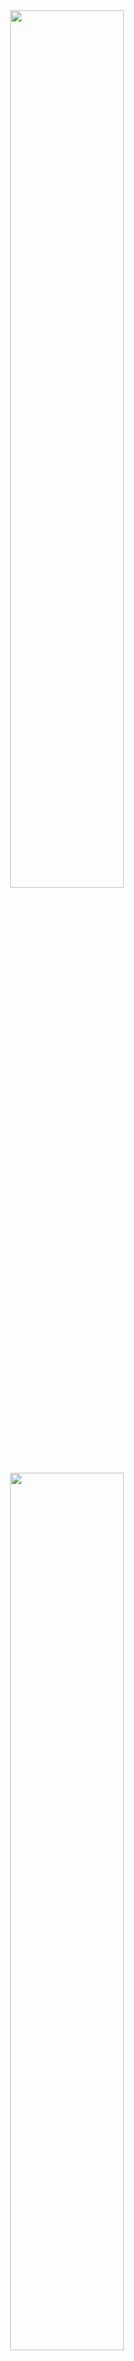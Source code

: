 
<div align="center">
    <img src="docs/introduction/final_device_functioning_front.png" width="60%" height="auto"> <img src="docs/introduction/final_device_functioning_back.jpg" width="60%" height="auto">
    <h1>Front panel power supply with capacitive touchscreen</h1>
</div>


<!-- ______________________________________________________________________________________________________________________________________________________ INTRODUCTION -->
# :rocket: Introduction

The power supply front panel with capacitive touchscreen is a personal project focused on designing and developing a hardware and software solution for real-time configuration and monitoring of up to three independent power supplies. 
The system uses a TFT LCD with a capacitive touchscreen to provide an intuitive, user-friendly interface for controlling the power supplies. 
A custom low-level graphics engine was developed to render text, shapes, and images in a non-blocking manner, ensuring smooth and responsive interactions.

To achieve high performance, data is transferred to the LCD using a 16-bit parallel bus, significantly enhancing the rendering speed and overall user interface responsiveness. 
Multiple input sources are available to the user ( buttons, rotary encoder and touchscreen ), which can be used to navigate the menu pages and modify different components. 
This project combines embedded hardware and software development, emphasizing performance optimization and scalability to create a reliable and efficient control system for power supply management.


A few videos were recoreded to showcase the implemented functionality, and they can be checked out in the [Demo](#fire-demo) section.
Additionally, multiple photos of the project are available there.


<!-- ______________________________________________________________________________________________________________________________________________________ TABLE OF CONTENT -->
# :ledger:Table of content

- [:rocket: Introduction](#rocket-introduction)
- [:ledger:Table of content](#ledgertable-of-content)
- [:page\_facing\_up: About the project](#page_facing_up-about-the-project)
- [:gear: Components](#gear-components)
- [:toolbox: Hardware implementation](#toolbox-hardware-implementation)
- [:computer: Software implementation](#computer-software-implementation)
  - [Menu structure](#menu-structure)
- [:fire: Demo](#fire-demo)
- [:checkered\_flag: Conclusion](#checkered_flag-conclusion)


<!-- ______________________________________________________________________________________________________________________________________________________ ABOUT THE PROJECT -->
# :page_facing_up: About the project

The final system consists of several modules to facilitate the development process and enable easy integration of future improvements. 
These modules include:
1. front panel
2. up to 3 slave power supplies
3. grid power supply - provide voltage the slave power supplies
An important aspect of the design is that the modules are isolated from one another.

The front panel is designed to configure up to three slave power supplies, each with its own serial communication port. 
The slave power supply can function either as a basic power supply or as a battery charger. 
The panel’s functionalities include:
1. changing the operation mode ( battery or supply )
2. adjusting the end-of-charge current ( EOC ) for a battery
3. turning on / off the channel
4. displaying overcurrent protection
5. adjusting the current and voltage
6. displaying the real-time current and voltage of the channel

The inputs available to the users are listed below:
1. 3 on off buttons - one for each power supply, to turn it on or off
2. 1 rotary encoder - user to increment / decrement values and navigate different menus
3. 1 capacitive touchscreen 

The fonts and images used in the front panel are converted by a Python script into binary data, which can then be displayed on the LCD using the MCU.


> [!IMPORTANT]
> The front panel was developed by me in collaboration with a work colleague.


<!-- ______________________________________________________________________________________________________________________________________________________ COMPONENTS -->
# :gear: Components

The following list contains the main components needed to build the front panel:
+ main components
    + 1x dsPIC33CK1024MP706 16-bit microcontroller
        + [ Link datasheet dsPIC33CK1024MP706 ]( https://ww1.microchip.com/downloads/en/DeviceDoc/PIC16-L-F18326-18346-Data-Sheet-40001839D.pdf )
    + 1x MRB3511 LCD module, 480x320 TFT
        + [ Link module MRB3511 ]( https://es.aliexpress.com/item/1005005710756860.html?gatewayAdapt=glo2esp )
        + [ Link user manual MRB3511 ]( http://www.lcdwiki.com/res/MRB3511/3.5inch_8&16BIT_Module_MRB3511_User_Manual_EN.pdf )
        + 1x ILI9488 LCD controller
            + [ Link datasheet ILI9488 ]( https://www.hpinfotech.ro/ILI9488.pdf )
        + 1x GT911 capacitive touch controller
            + [ Link datasheet GT911 ]( https://www.fortec-integrated.de/fileadmin/pdf/produkte/Touchcontroller/DDGroup/GT911_Datasheet.pdf)
    + 1x MCP16311 synchronous buck converter 
        + [ Link datasheet MCP16311 ]( https://ww1.microchip.com/downloads/en/DeviceDoc/MCP16311-Family-Data-Sheet-DS20005255C.pdf )
    + multiple buttons and one encoder
+ auxiliary components
    + custom 3D printed parts
    + multiple screws ( 2x M3x8, 4x M3x12 )
    + multiple male and female headers, cables & heat shrink tubes


<!-- ______________________________________________________________________________________________________________________________________________________ HARDWARE IMPLEMENTATION -->
# :toolbox: Hardware implementation

The system's architecture is illustrated below:

**FIGURE: System's architecture**

<img src="docs/hardware_implementation/device_architecture.png" width="110%" height="auto">


To represent the connections' functionalities, the following colors were used:

- ${\textsf{\color{green}green}}$  - AC power supply
- ${\textsf{\color{red}red}}$ and black - DC power supply
- ${\textsf{\color{purple}purple}}$ - digital signals


The front panel's PCB was designed to accommodate the LCD's size.

**FIGURE: Front panel, front view**

<img src="docs/hardware_implementation/front_panel_front.jpg" width="60%" height="auto">


All components were place on the bottom side, to leave the space between the LCD nad the PCB empty.

**FIGURE: Front panel, back view**

<img src="docs/hardware_implementation/front_panel_back.jpg" width="60%" height="auto">


The spacing between the LCD module and the board is minimized by soldering the LCD directly to the PCB. 
This is achieved with 3 custom 3D printed parts, 2 M3 screws, and 2 M3 nuts.

**FIGURE: Front panel, spacers**

<img src="docs/hardware_implementation/front_panel_spacers.jpg" width="40%" height="auto">

**FIGURE: Front panel, bottom view**

<img src="docs/hardware_implementation/front_panel_bottom.jpg" width="70%" height="auto">


<!-- ______________________________________________________________________________________________________________________________________________________ SOFTWARE IMPLEMENTATION -->
# :computer: Software implementation

The software architecture of the system was designed to ensure that the code is non-blocking. 
This design approach significantly enhances the robustness of the device. 
If any component of the system operates outside its established parameters and fails, it will not cause the entire system to halt.

Given that multiple events can occur asynchronously, special attention was given to prevent concurrent access to the same data, ensuring data integrity throughout the system.


<!-- ------------------------------------------------------------------------------------------------------------------------------------------------------ MENU STRUCTURE -->
## Menu structure

The menu is organized into three pages, as follows:
1. **Home page** - displays the current status of each power supply
3. **Settings page** - lists configuration options for each power supply and allows selecting a parameter to modify
5. **Modify parameter page** - allows the user to modify the selected parameter

The menu structure is outlined below, with explanations of each input:

**FIGURE: Home menu**

<img src="docs/software_implementation/front_panel_home_menu.png" width="70%" height="auto">


**TABLE: Home menu functionalities**

| Number | Name               | Description                                                                               |
| :---   | :---               | :---                                                                                      |
| 1      | Ch_on_off_button   | turns the current channel on off; also displays its status ( green - ON, red - OFF )      |
| 2      | V_current          | displays the channel voltage                                                              |
| 3      | I_current          | displays the channel current                                                              |
| 4      | Op_mode            | displays the channel operation mode ( bat-  battery, spl - supply )                       |
| 5      | V_set              | displays the set voltage value                                                            |
| 6      | I_overcurrent_prot | displays if the current protection is triggered ( none - not triggered, red - triggered ) |
| 7      | I_set              | displays the set current value                                                            |
| 8      | Settting_button    | enters the settings menu                                                                  |
| 9      | Home_button        | enters the home menu                                                                      |


**FIGURE: Settings menu**

<img src="docs/software_implementation/front_panel_settings_menu.png" width="70%" height="auto">

**TABLE: Settings menu functionalities**

| Number | Name                    | Description                                                                 |
| :---   | :---                    | :---                                                                        |
| 1      | menu_cursor             | highlights the currently selected menu line ( navigated using the encoder ) |
| 2      | channel_X_mode          | enters the channel X mode configuration page                                |
| 3      | channel_X_EOC_current   | enters the channel X EOC current configuration page                         |
| 4      | go_back_menu            | returns to the previous menu page                                           |
| 5      | channel_X_current_value | displays the current value for channel X                                    |
| 6      | channel_X_current_um    | displays the unit of measurement for channel X                              |

The menu lines can be navigated using the encoder, and the menu page can be changed accordingly.
The "---" means that the respective power supply is not connected.

**FIGURE: Modify parameter menu**

<img src="docs/software_implementation/front_panel_modify_parameter_menu.png" width="70%" height="auto">

**TABLE: Modify parameter menu functionalities**

| Number | Name                 | Description                                                             |
| :---   | :---                 | :---                                                                    |
| 1      | current_param_title  | displays the name of the current parameter                              |
| 2      | decrement_button     | decreases the current value                                             |
| 3      | current_value        | displays the current value                                              |
| 4      | current_um           | displays the unit of measurement                                        |
| 5      | increment_button     | increases the current value                                             |
| 6      | save_value_button    | saves the current value and writes it to the corresponding power supply |
| 7      | abort_process_button | aborts the process and returns to the settings menu                     |

<!-- ______________________________________________________________________________________________________________________________________________________ DEMO -->
# :fire: Demo

Two boards were used for testing: one slave board and one prototyping board ( programmed with the corresponding serial protocol ).
The telemetry data is randomly generated and transmitted to the front panel.
The demo setup is shown below:

**FIGURE: Demo setup front**

<img src="docs/demo/demo_setup_front.jpg" width="80%" height="auto">


**FIGURE: Demo setup back**

<img src="docs/demo/demo_setup_back.jpg" width="80%" height="auto">


The panel's functionalities can be observed live in the following videos:

> [!CAUTION]
> The videos are uploaded on Drive, and the rendering quality in browser is very low, so for optimal performance, they should be downloaded before viewing.

The video links are listed below:
+ adjust the channel's current and voltage using the encoder ( [ link ]( https://drive.google.com/file/d/1pqEe4l5mKh7kp4SnxlGAQvKRMToewaJV/view?usp=sharing ) )
+ change the channel's configuration ( [ link ]( https://drive.google.com/file/d/1e9ajdeINCtV6y16M1vUfGTdUylY8tROb/view?usp=sharing ) )
+ connect and disconnect a channel during operation ( [ link ]( https://drive.google.com/file/d/1AMagE9lXeZ6VxXe9v7Ppqh8tnr0dTL3n/view?usp=sharing ) )

<!-- ______________________________________________________________________________________________________________________________________________________ CONCLUSION -->
# :checkered_flag: Conclusion

This project demonstrates a successful integration of hardware and software to create a responsive and scalable power supply control system. 
By leveraging a high-speed parallel interface and a custom graphics engine, it delivers a smooth and intuitive touchscreen experience suitable for real-time monitoring and configuration. 
The development process highlighted key aspects of embedded systems design, including performance optimization and user interface responsiveness. 

The resulting solution not only meets the initial design goals but also provides a solid foundation for future enhancements or broader applications in embedded control systems.



